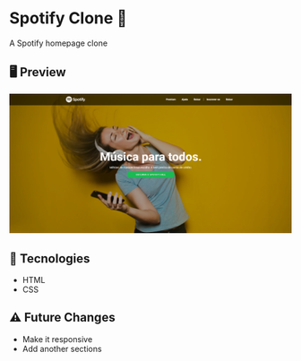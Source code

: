 # Spotify Clone 🎵
A  Spotify homepage clone
 
## 🖥 Preview 
<img src="readme.png" alt="projeto-spotify">
 
 ## 🚀 Tecnologies
 * HTML
 * CSS

## ⚠️ Future Changes
* Make it responsive 
* Add another sections
